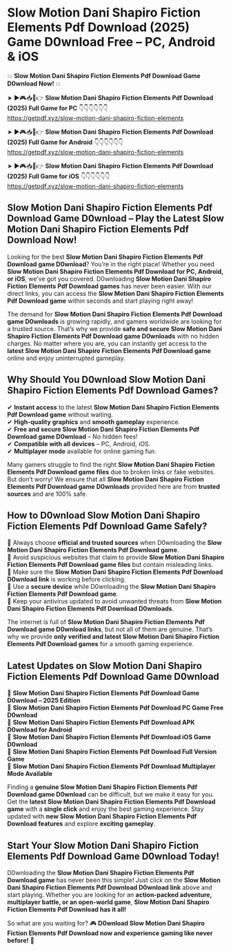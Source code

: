 # Slow Motion Dani Shapiro Fiction Elements Pdf Download (2025) Game D0wnload Free – PC, Android & iOS

💥 **Slow Motion Dani Shapiro Fiction Elements Pdf Download Game D0wnload Now!** 💥  

➤ ►🎮📥📱👉 **Slow Motion Dani Shapiro Fiction Elements Pdf Download (2025) Full Game for PC** 👇👇👇👇👇👇  
https://getpdf.xyz/slow-motion-dani-shapiro-fiction-elements  

➤ ►🎮📥📱👉 **Slow Motion Dani Shapiro Fiction Elements Pdf Download (2025) Full Game for Android** 👇👇👇👇👇👇  
https://getpdf.xyz/slow-motion-dani-shapiro-fiction-elements  

➤ ►🎮📥📱👉 **Slow Motion Dani Shapiro Fiction Elements Pdf Download (2025) Full Game for iOS** 👇👇👇👇👇👇  
https://getpdf.xyz/slow-motion-dani-shapiro-fiction-elements  

## Slow Motion Dani Shapiro Fiction Elements Pdf Download Game D0wnload – Play the Latest Slow Motion Dani Shapiro Fiction Elements Pdf Download Now!

Looking for the best **Slow Motion Dani Shapiro Fiction Elements Pdf Download game D0wnload**? You’re in the right place! Whether you need **Slow Motion Dani Shapiro Fiction Elements Pdf Download for PC, Android, or iOS**, we’ve got you covered. D0wnloading **Slow Motion Dani Shapiro Fiction Elements Pdf Download games** has never been easier. With our direct links, you can access the **Slow Motion Dani Shapiro Fiction Elements Pdf Download game** within seconds and start playing right away!  

The demand for **Slow Motion Dani Shapiro Fiction Elements Pdf Download game D0wnloads** is growing rapidly, and gamers worldwide are looking for a trusted source. That’s why we provide **safe and secure Slow Motion Dani Shapiro Fiction Elements Pdf Download game D0wnloads** with no hidden charges. No matter where you are, you can instantly get access to the **latest Slow Motion Dani Shapiro Fiction Elements Pdf Download game** online and enjoy uninterrupted gameplay.  

## **Why Should You D0wnload Slow Motion Dani Shapiro Fiction Elements Pdf Download Games?**  

✔ **Instant access** to the latest **Slow Motion Dani Shapiro Fiction Elements Pdf Download game** without waiting.  
✔ **High-quality graphics** and **smooth gameplay** experience.  
✔ **Free and secure Slow Motion Dani Shapiro Fiction Elements Pdf Download game D0wnload** – No hidden fees!  
✔ **Compatible with all devices** – PC, Android, iOS.  
✔ **Multiplayer mode** available for online gaming fun.  

Many gamers struggle to find the right **Slow Motion Dani Shapiro Fiction Elements Pdf Download game files** due to broken links or fake websites. But don’t worry! We ensure that all **Slow Motion Dani Shapiro Fiction Elements Pdf Download game D0wnloads** provided here are from **trusted sources** and are 100% safe.  

## **How to D0wnload Slow Motion Dani Shapiro Fiction Elements Pdf Download Game Safely?**  

📌 Always choose **official and trusted sources** when D0wnloading the **Slow Motion Dani Shapiro Fiction Elements Pdf Download game**.  
📌 Avoid suspicious websites that claim to provide **Slow Motion Dani Shapiro Fiction Elements Pdf Download game files** but contain misleading links.  
📌 Make sure the **Slow Motion Dani Shapiro Fiction Elements Pdf Download D0wnload link** is working before clicking.  
📌 Use a **secure device** while D0wnloading the **Slow Motion Dani Shapiro Fiction Elements Pdf Download game**.  
📌 Keep your antivirus updated to avoid unwanted threats from **Slow Motion Dani Shapiro Fiction Elements Pdf Download D0wnloads**.  

The internet is full of **Slow Motion Dani Shapiro Fiction Elements Pdf Download game D0wnload links**, but not all of them are genuine. That’s why we provide **only verified and latest Slow Motion Dani Shapiro Fiction Elements Pdf Download games** for a smooth gaming experience.  

## **Latest Updates on Slow Motion Dani Shapiro Fiction Elements Pdf Download Game D0wnload**  

🔹 **Slow Motion Dani Shapiro Fiction Elements Pdf Download Game D0wnload – 2025 Edition**  
🔹 **Slow Motion Dani Shapiro Fiction Elements Pdf Download PC Game Free D0wnload**  
🔹 **Slow Motion Dani Shapiro Fiction Elements Pdf Download APK D0wnload for Android**  
🔹 **Slow Motion Dani Shapiro Fiction Elements Pdf Download iOS Game D0wnload**  
🔹 **Slow Motion Dani Shapiro Fiction Elements Pdf Download Full Version Game**  
🔹 **Slow Motion Dani Shapiro Fiction Elements Pdf Download Multiplayer Mode Available**  

Finding a **genuine Slow Motion Dani Shapiro Fiction Elements Pdf Download game D0wnload** can be difficult, but we make it easy for you. Get the **latest Slow Motion Dani Shapiro Fiction Elements Pdf Download game** with a **single click** and enjoy the best gaming experience. Stay updated with **new Slow Motion Dani Shapiro Fiction Elements Pdf Download features** and explore **exciting gameplay**.  

## **Start Your Slow Motion Dani Shapiro Fiction Elements Pdf Download Game D0wnload Today!**  

D0wnloading the **Slow Motion Dani Shapiro Fiction Elements Pdf Download game** has never been this simple! Just click on the **Slow Motion Dani Shapiro Fiction Elements Pdf Download D0wnload link** above and start playing. Whether you are looking for an **action-packed adventure, multiplayer battle, or an open-world game**, **Slow Motion Dani Shapiro Fiction Elements Pdf Download has it all!**  

So what are you waiting for? 🎮 **D0wnload Slow Motion Dani Shapiro Fiction Elements Pdf Download now and experience gaming like never before!** 🚀  